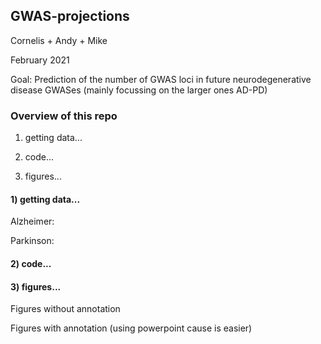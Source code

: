 ## GWAS-projections

Cornelis + Andy + Mike 

February 2021

Goal: Prediction of the number of GWAS loci in future neurodegenerative disease GWASes (mainly focussing on the larger ones AD-PD)

### Overview of this repo

1) getting data...

2) code...

3) figures...

#### 1) getting data...

Alzheimer:



Parkinson:


#### 2) code...





#### 3) figures...

Figures without annotation




Figures with annotation (using powerpoint cause is easier)





